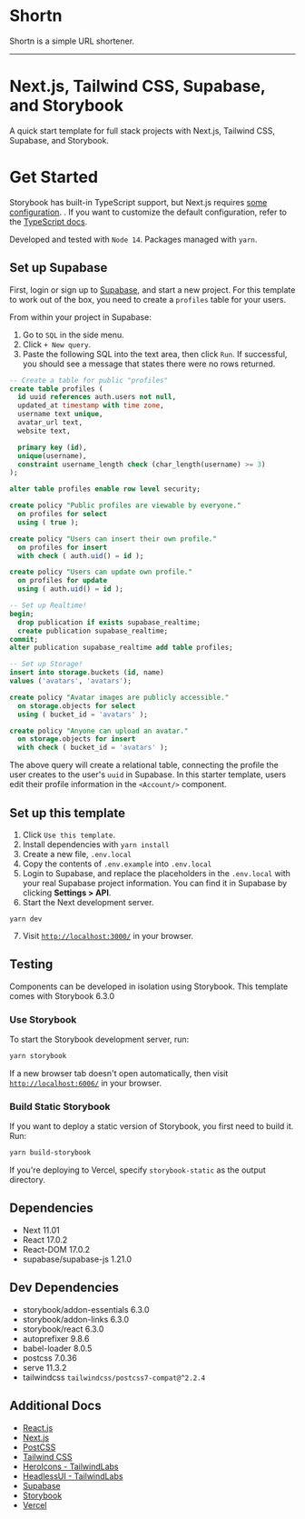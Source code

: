 # Shortn
Shortn is a simple URL shortener. 

---

# Next.js, Tailwind CSS, Supabase, and Storybook
A quick start template for full stack projects with Next.js, Tailwind CSS, Supabase, and Storybook.

# Get Started
Storybook has built-in TypeScript support, but Next.js requires [some configuration](https://nextjs.org/docs/basic-features/typescript#existing-projects). . If you want to customize the default configuration, refer to the [TypeScript docs](https://storybook.js.org/docs/react/configure/typescript).

Developed and tested with `Node 14`. Packages managed with `yarn`.  

## Set up Supabase
First, login or sign up to [Supabase](https://supabase.io/), and start a new project. For this template to work out of the box, you need to create a `profiles` table for your users. 

From within your project in Supabase:

1. Go to `SQL` in the side menu.
2. Click `+ New query`.
3. Paste the following SQL into the text area, then click `Run`. If successful, you should see a message that states there were no rows returned.

```sql
-- Create a table for public "profiles"
create table profiles (
  id uuid references auth.users not null,
  updated_at timestamp with time zone,
  username text unique,
  avatar_url text,
  website text,

  primary key (id),
  unique(username),
  constraint username_length check (char_length(username) >= 3)
);

alter table profiles enable row level security;

create policy "Public profiles are viewable by everyone."
  on profiles for select
  using ( true );

create policy "Users can insert their own profile."
  on profiles for insert
  with check ( auth.uid() = id );

create policy "Users can update own profile."
  on profiles for update
  using ( auth.uid() = id );

-- Set up Realtime!
begin;
  drop publication if exists supabase_realtime;
  create publication supabase_realtime;
commit;
alter publication supabase_realtime add table profiles;

-- Set up Storage!
insert into storage.buckets (id, name)
values ('avatars', 'avatars');

create policy "Avatar images are publicly accessible."
  on storage.objects for select
  using ( bucket_id = 'avatars' );

create policy "Anyone can upload an avatar."
  on storage.objects for insert
  with check ( bucket_id = 'avatars' );
```

The above query will create a relational table, connecting the profile the user creates to the user's `uuid` in Supabase. In this starter template, users edit their profile information in the `<Account/>` component.

## Set up this template
1. Click `Use this template`.
2. Install dependencies with `yarn install`
3. Create a new file, `.env.local`
4. Copy the contents of `.env.example` into `.env.local`
5. Login to Supabase, and replace the placeholders in the `.env.local` with your real Supabase project information. You can find it in Supabase by clicking **Settings > API**.
6. Start the Next development server.
```shell
yarn dev
```
7. Visit [`http://localhost:3000/`](http://localhost:3000/) in your browser. 

## Testing
Components can be developed in isolation using Storybook. This template comes with Storybook 6.3.0

### Use Storybook
To start the Storybook development server, run:
```bash
yarn storybook
```
If a new browser tab doesn't open automatically, then visit [`http://localhost:6006/`](http://localhost:6006/) in your browser. 

### Build Static Storybook
If you want to deploy a static version of Storybook, you first need to build it. Run:
```bash
yarn build-storybook
```
If you're deploying to Vercel, specify `storybook-static` as the output directory.

## Dependencies
* Next 11.01
* React 17.0.2
* React-DOM 17.0.2
* supabase/supabase-js 1.21.0

## Dev Dependencies
* storybook/addon-essentials 6.3.0
* storybook/addon-links 6.3.0
* storybook/react 6.3.0
* autoprefixer 9.8.6 
* babel-loader 8.0.5 
* postcss 7.0.36 
* serve 11.3.2
* tailwindcss `tailwindcss/postcss7-compat@^2.2.4`

## Additional Docs
* [React.js](https://reactjs.org/docs/getting-started.html)
* [Next.js](https://nextjs.org/docs/getting-started)
* [PostCSS](https://github.com/postcss/postcss/tree/main/docs)
* [Tailwind CSS](https://tailwindcss.com/)
* [HeroIcons - TailwindLabs](https://github.com/tailwindlabs/heroicons)
* [HeadlessUI - TailwindLabs](https://github.com/tailwindlabs/headlessui/tree/main/packages/%40headlessui-react)
* [Supabase](https://supabase.io/)
* [Storybook](https://storybook.js.org/docs/react/get-started/introduction)
* [Vercel](https://vercel.com/)